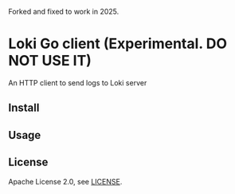 Forked and fixed to work in 2025.

# Loki Go client (Experimental. DO NOT USE IT)

An HTTP client to send logs to Loki server

## Install

## Usage

## License

Apache License 2.0, see [LICENSE](LICENSE).
